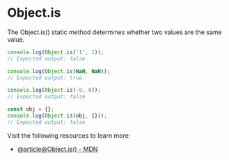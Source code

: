 # Object.is

The Object.is() static method determines whether two values are the same value.

```js
console.log(Object.is('1', 1));
// Expected output: false

console.log(Object.is(NaN, NaN));
// Expected output: true

console.log(Object.is(-0, 0));
// Expected output: false

const obj = {};
console.log(Object.is(obj, {}));
// Expected output: false
```
Visit the following resources to learn more:

- [@article@Object.is() - MDN](https://developer.mozilla.org/en-US/docs/Web/JavaScript/Reference/Global_Objects/Object/is)

